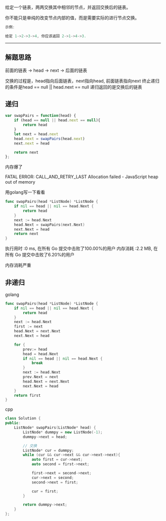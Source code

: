 给定一个链表，两两交换其中相邻的节点，并返回交换后的链表。

你不能只是单纯的改变节点内部的值，而是需要实际的进行节点交换。

```cpp
示例:

给定 1->2->3->4, 你应该返回 2->1->4->3.
```

---

## 解题思路

前面的链表 -> head -> next -> 后面的链表

交换的过程是，head指向后面链表，next指向head, 前面链表指向next
终止递归的条件是head == null || head.next == null
递归返回的是交换后的链表

## 递归

```javascript
var swapPairs = function(head) {
    if (head == null || head.next == null){
        return head
    }
    let next = head.next
    head.next = swapPairs(head.next)
    next.next = head

    return next
};
```

内存爆了

FATAL ERROR: CALL_AND_RETRY_LAST Allocation failed - JavaScript heap out of memory

用golang写一下看看


```go
func swapPairs(head *ListNode) *ListNode {
    if nil == head || nil == head.Next {
		return head
	}
	next := head.Next
	head.Next = swapPairs(next.Next)
	next.Next = head
	return next
}
```

执行用时 :0 ms, 在所有 Go 提交中击败了100.00%的用户
内存消耗 :2.2 MB, 在所有 Go 提交中击败了6.20%的用户

内存消耗严重

## 非递归

golang

```go
func swapPairs(head *ListNode) *ListNode {
    if nil == head || nil == head.Next {
		return head
	}
	next := head.Next
	first := next
	head.Next = next.Next
	next.Next = head

	for {
		prev:= head
		head = head.Next
		if nil == head || nil == head.Next {
			break
		}
		next := head.Next
		prev.Next = next
		head.Next = next.Next
		next.Next = head
	}
	return first
}
```

cpp

```cpp
class Solution {
public:
    ListNode* swapPairs(ListNode* head) {
        ListNode* dummpy = new ListNode(-1);
        dummpy->next = head;

        // 交换
        ListNode* cur = dummpy;
        while (cur && cur->next && cur->next->next){
            auto first = cur->next;
            auto second = first->next;

            first->next = second->next;
            cur->next = second;
            second->next = first;

            cur = first;
        }

        return dummpy->next;
    }
};
```
